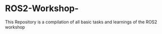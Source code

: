 # ROS2-Workshop-
This Repository is a compilation of all basic tasks and learnings of the ROS2 workshop
